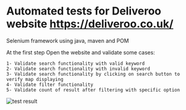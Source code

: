 # Automated tests for Deliveroo website https://deliveroo.co.uk/

Selenium framework using java, maven and POM

At the first step Open the website and validate some cases:
```
1- Validate search functionality with valid keyword
2- Validate search functionality with invalid keyword
3- Validate search functionality by clicking on search button to verify map displaying 
4- Validate filter functionality 
5- Validate count of result after filtering with specific option 
```
![test result](https://user-images.githubusercontent.com/88113106/196447569-f6f4e416-d645-46c0-a114-91f957a03b40.PNG)
